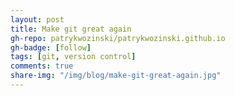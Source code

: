 ```yaml
---
layout: post
title: Make git great again
gh-repo: patrykwozinski/patrykwozinski.github.io
gh-badge: [follow]
tags: [git, version control]
comments: true
share-img: "/img/blog/make-git-great-again.jpg"
---
```

